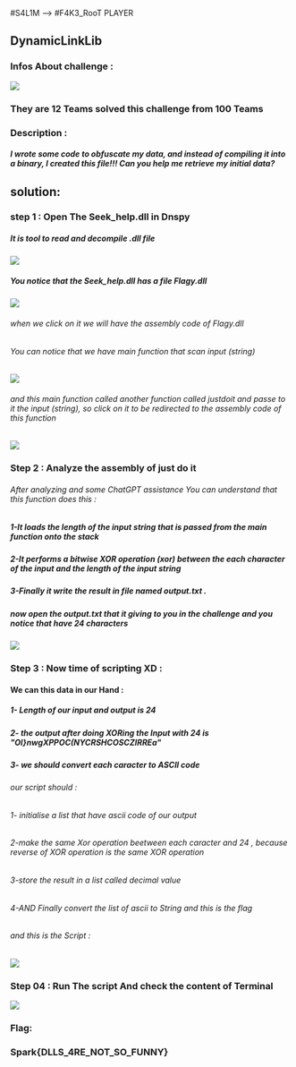 #S4L1M --> #F4K3_RooT PLAYER

## DynamicLinkLib  	

### Infos About challenge : 

![](Screenshot/P1.png)

### They are 12 Teams solved this challenge from 100 Teams


### Description : 

##### I wrote some code to obfuscate my data, and instead of compiling it into a binary, I created this file!!! Can you help me retrieve my initial data?


## solution:



### step 1 : Open The Seek_help.dll  in Dnspy 

##### It is tool to read and decompile .dll file 


![](Screenshot/P2.png)

##### You notice that the Seek_help.dll has a file Flagy.dll  

![](Screenshot/P3.png)


###### when we click on it we will have the assembly code of Flagy.dll 

###### You can notice that we have main function that scan input (string)  

![](Screenshot/P5.png)


###### and  this main function called another function called justdoit and passe to it the input (string), so click on it to be redirected to the assembly code of this function 

![](Screenshot/P4.png)



### Step 2 : Analyze the assembly of just do it 

###### After analyzing and some ChatGPT assistance You can understand that this function does this :  

   ##### 1-It loads the length of the input string that is passed from the main function onto the stack
   ##### 2-It performs a bitwise XOR operation (xor) between the each character of the input and the length of the input string
   ##### 3-Finally it write the result in file named output.txt .
  
   
##### now open the output.txt that it giving to you in the challenge and you notice that have 24 characters  


![](Screenshot/P5.png)

### Step 3 : Now time of scripting XD : 
#### We can this data in our Hand : 
##### 1- Length of our input and output is 24 
##### 2- the output after doing XORing the Input with 24 is "Ol}nwgXPPOC(NYCRSHCOSCZIRREa"
##### 3- we should convert each caracter to ASCII code 

###### our script should : 
###### 1- initialise a list that have ascii code of our output 
###### 2-make the same Xor operation beetween each caracter and 24 , because reverse of XOR operation is the same XOR operation
###### 3-store the result in a list called decimal value 
###### 4-AND Finally  convert the list of ascii to String and this is the flag 




###### and this is the Script : 


![](Screenshot/P6.png)



### Step 04  : Run The script And check the content of Terminal  



![](Screenshot/P7.png)


### Flag:

### Spark{DLLS_4RE_NOT_SO_FUNNY}